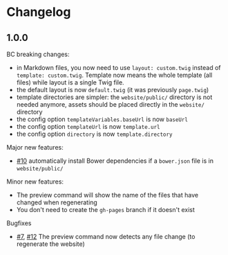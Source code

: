 # Changelog

## 1.0.0

BC breaking changes:

- in Markdown files, you now need to use `layout: custom.twig` instead of `template: custom.twig`. Template now means the whole template (all files) while layout is a single Twig file.
- the default layout is now `default.twig` (it was previously `page.twig`)
- template directories are simpler: the `website/public/` directory is not needed anymore, assets should be placed directly in the `website/` directory
- the config option `templateVariables.baseUrl` is now `baseUrl`
- the config option `templateUrl` is now `template.url`
- the config option `directory` is now `template.directory`

Major new features:

- [#10](https://github.com/CouscousPHP/Couscous/pull/10) automatically install Bower dependencies if a `bower.json` file is in `website/public/`

Minor new features:

- The preview command will show the name of the files that have changed when regenerating
- You don't need to create the `gh-pages` branch if it doesn't exist

Bugfixes

- [#7](https://github.com/CouscousPHP/Couscous/issues/7), [#12](https://github.com/CouscousPHP/Couscous/issues/12) The preview command now detects any file change (to regenerate the website)
